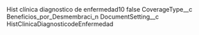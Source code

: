 <?xml version="1.0" encoding="UTF-8"?>
<CustomMetadata xmlns="http://soap.sforce.com/2006/04/metadata" xmlns:xsi="http://www.w3.org/2001/XMLSchema-instance" xmlns:xsd="http://www.w3.org/2001/XMLSchema">
    <label>Hist clínica diagnostico de enfermedad10</label>
    <protected>false</protected>
    <values>
        <field>CoverageType__c</field>
        <value xsi:type="xsd:string">Beneficios_por_Desmembraci_n</value>
    </values>
    <values>
        <field>DocumentSetting__c</field>
        <value xsi:type="xsd:string">HistClinicaDiagnosticodeEnfermedad</value>
    </values>
</CustomMetadata>
